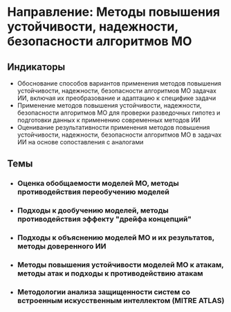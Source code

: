 # Направление: Методы повышения устойчивости, надежности, безопасности алгоритмов МО
## Индикаторы
* Обоснование способов вариантов применения методов повышения устойчивости, надежности, безопасности алгоритмов МО задачах ИИ, включая их преобразование и адаптацию к специфике задачи
* Применение методов повышения устойчивости, надежности, безопасности алгоритмов МО для проверки разведочных гипотез и подготовки данных к применению современных методов ИИ
* Оценивание результативности применения методов повышения устойчивости, надежности, безопасности алгоритмов МО в задачах ИИ на основе сопоставления с аналогами
## Темы
* ### Оценка обобщаемости моделей МО, методы противодействия переобучению моделей
* ### Подходы к дообучению моделей, методы противодействия эффекту "дрейфа концепций"
* ### Подходы к объяснению моделей МО и их результатов, методы доверенного ИИ
* ### Методы повышения устойчивости моделей МО к атакам, методы атак и подходы к противодействию атакам
* ### Методологии анализа защищенности систем со встроенным искусственным интеллектом (MITRE ATLAS)
